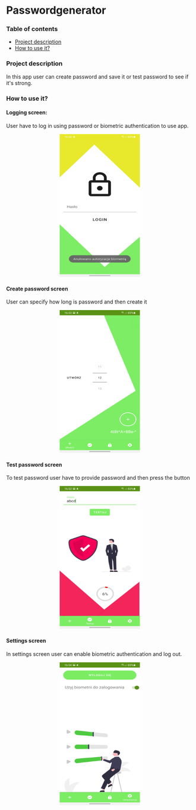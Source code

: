 # Passwordgenerator

### Table of contents
* [Project description](#project-description)
* [How to use it?](#how-to-use-it)

### Project description

In this app user can create password and save it or test password to see if it's strong.

### How to use it?

#### Logging screen:

User have to log in using password or biometric authentication to use app.

<p align="center">
<img src="images/loging_screen.jpg" alt="Logging screen" width="216" height="384">
</p>

#### Create password screen

User can specify how long is password and then create it

<p align="center">
<img src="images/create_password.jpg" alt="Create password" width="216" height="384">
</p>

#### Test password screen

To test password user have to provide password and then press the button

<p align="center">
<img src="images/test_password.jpg" alt="Test password" width="216" height="384">
</p>

#### Settings screen

In settings screen user can enable biometric authentication and log out.

<p align="center">
<img src="images/settings.jpg" alt="Settings screen" width="216" height="384">
</p>

